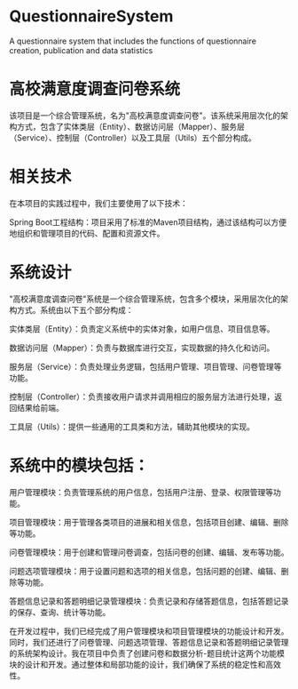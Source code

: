 # QuestionnaireSystem
A questionnaire system that includes the functions of questionnaire creation, publication and data statistics

# 高校满意度调查问卷系统
该项目是一个综合管理系统，名为"高校满意度调查问卷"。该系统采用层次化的架构方式，包含了实体类层（Entity）、数据访问层（Mapper）、服务层（Service）、控制层（Controller）以及工具层（Utils）五个部分构成。

# 相关技术
在本项目的实践过程中，我们主要使用了以下技术：

Spring Boot工程结构：项目采用了标准的Maven项目结构，通过该结构可以方便地组织和管理项目的代码、配置和资源文件。

# 系统设计
"高校满意度调查问卷"系统是一个综合管理系统，包含多个模块，采用层次化的架构方式。系统由以下五个部分构成：

实体类层（Entity）：负责定义系统中的实体对象，如用户信息、项目信息等。

数据访问层（Mapper）：负责与数据库进行交互，实现数据的持久化和访问。

服务层（Service）：负责处理业务逻辑，包括用户管理、项目管理、问卷管理等功能。

控制层（Controller）：负责接收用户请求并调用相应的服务层方法进行处理，返回结果给前端。

工具层（Utils）：提供一些通用的工具类和方法，辅助其他模块的实现。

# 系统中的模块包括：

用户管理模块：负责管理系统的用户信息，包括用户注册、登录、权限管理等功能。

项目管理模块：用于管理各类项目的进展和相关信息，包括项目创建、编辑、删除等功能。

问卷管理模块：用于创建和管理问卷调查，包括问卷的创建、编辑、发布等功能。

问题选项管理模块：用于设置问题和选项的相关信息，包括问题的创建、编辑、删除等功能。

答题信息记录和答题明细记录管理模块：负责记录和存储答题信息，包括答题记录的保存、查询、统计等功能。

在开发过程中，我们已经完成了用户管理模块和项目管理模块的功能设计和开发。同时，我们还进行了问卷管理、问题选项管理、答题信息记录和答题明细记录管理的系统架构设计。我在项目中负责了创建问卷和数据分析-题目统计这两个功能模块的设计和开发。通过整体和局部功能的设计，我们确保了系统的稳定性和高效性。

